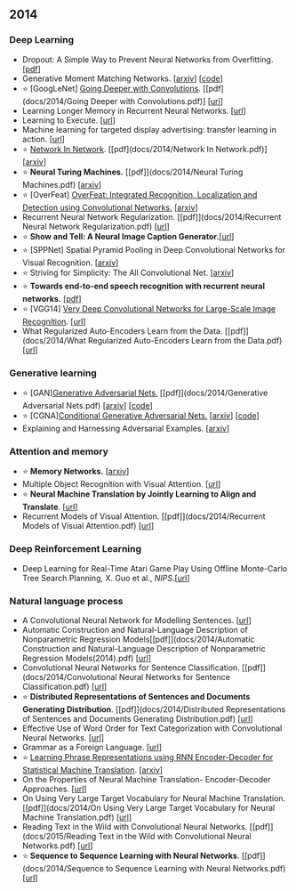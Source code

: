 ## 2014

### Deep Learning

- Dropout: A Simple Way to Prevent Neural Networks from Overfitting. [[pdf](https://www.cs.toronto.edu/~hinton/absps/JMLRdropout.pdf)]
- Generative Moment Matching Networks. [[arxiv](https://arxiv.org/abs/1502.02761)] [[code](https://github.com/yujiali/gmmn)]
- :star: [GoogLeNet] [Going Deeper with Convolutions](http://blog.csdn.net/u014114990/article/details/50370446). [[pdf](docs/2014/Going Deeper with Convolutions.pdf)] [[url](https://www.google.co.jp/url?sa=t&rct=j&q=&esrc=s&source=web&cd=2&cad=rja&uact=8&ved=0ahUKEwjHpOvi5NDQAhUCxLwKHU4BBM8QFgguMAE&url=https%3A%2F%2Fwww.cs.unc.edu%2F~wliu%2Fpapers%2FGoogLeNet.pdf&usg=AFQjCNHSEJVb0PWLBIG-Y-zWh9gRv9ehBQ)]
- Learning Longer Memory in Recurrent Neural Networks. [[url](https://www.google.co.jp/url?sa=t&rct=j&q=&esrc=s&source=web&cd=2&cad=rja&uact=8&ved=0ahUKEwiOkqOu5dDQAhVFa7wKHc7pCdgQFggsMAE&url=https%3A%2F%2Farxiv.org%2Fpdf%2F1412.7753&usg=AFQjCNEz4_vREocEuriflTVFg0GrMmaqfw)]
- Learning to Execute. [[url](https://www.google.co.jp/url?sa=t&rct=j&q=&esrc=s&source=web&cd=1&cad=rja&uact=8&ved=0ahUKEwiVoZuO5tDQAhWJwLwKHVouD40QFggdMAA&url=https%3A%2F%2Farxiv.org%2Fabs%2F1410.4615&usg=AFQjCNEXYyZHLwwTzovP3pHsWa_jxvWvEQ)]
- Machine learning for targeted display advertising: transfer learning in action. [[url](https://www.google.com/url?sa=t&rct=j&q=&esrc=s&source=web&cd=1&cad=rja&uact=8&ved=0ahUKEwiZr8H5uY7RAhXJq1QKHUocC64QFggfMAA&url=http%3A%2F%2Fdstillery.com%2Fwp-content%2Fuploads%2F2014%2F05%2FMachine-learning_target-display.pdf&usg=AFQjCNGDcM3pAUJ9-ZL7i0ujCUIWHenABQ)]
- :star: [Network In Network](http://blog.csdn.net/hjimce/article/details/50458190). [[pdf](docs/2014/Network In Network.pdf)] [[arxiv](https://arxiv.org/abs/1312.4400)]
- :star: <b>Neural Turing Machines.</b> [[pdf]](docs/2014/Neural Turing Machines.pdf) [[arxiv](https://arxiv.org/abs/1410.5401)]
- :star: [OverFeat] [OverFeat: Integrated Recognition, Localization and Detection using Convolutional Networks.](http://blog.csdn.net/whiteinblue/article/details/43374195) [[arxiv](https://arxiv.org/abs/1312.6229)]
- Recurrent Neural Network Regularization. [[pdf]](docs/2014/Recurrent Neural Network Regularization.pdf) [[url](https://www.google.co.jp/url?sa=t&rct=j&q=&esrc=s&source=web&cd=2&cad=rja&uact=8&ved=0ahUKEwih-O696NDQAhXETLwKHYycC7gQFgguMAE&url=https%3A%2F%2Farxiv.org%2Fpdf%2F1409.2329&usg=AFQjCNFVduu07csNxH2drGk4FxsNpJ6pmA)]
- :star: <b>Show and Tell: A Neural Image Caption Generator.</b>[[url](https://www.google.com/url?sa=t&rct=j&q=&esrc=s&source=web&cd=2&cad=rja&uact=8&ved=0ahUKEwjL6s6Xn47RAhVlqVQKHaynDI4QFggnMAE&url=%68%74%74%70%73%3a%2f%2f%61%72%78%69%76%2e%6f%72%67%2f%70%64%66%2f%31%34%31%31%2e%34%35%35%35&usg=AFQjCNEawcm4ZOK9ZVIgCjylPb2HY1UOug)]
- :star: [SPPNet] Spatial Pyramid Pooling in Deep Convolutional Networks for Visual Recognition. [[arxiv](https://arxiv.org/abs/1406.4729)]
- :star: Striving for Simplicity: The All Convolutional Net. [[arxiv](https://arxiv.org/abs/1412.6806)]
- :star: <b>Towards end-to-end speech recognition with recurrent neural networks.</b> [[pdf](http://jmlr.org/proceedings/papers/v32/graves14.pdf)]
- :star: [VGG14] [Very Deep Convolutional Networks for Large-Scale Image Recognition](http://www.cnblogs.com/xuanyuyt/p/5743758.html). [[url](https://www.google.co.jp/url?sa=t&rct=j&q=&esrc=s&source=web&cd=2&cad=rja&uact=8&ved=0ahUKEwjojM766NDQAhUGE7wKHV41BCkQFggpMAE&url=https%3A%2F%2Farxiv.org%2Fpdf%2F1409.1556&usg=AFQjCNGCj1kt2G50dIxnPbwC-QmXnL7Mcg)]
- What Regularized Auto-Encoders Learn from the Data. [[pdf]](docs/2014/What Regularized Auto-Encoders Learn from the Data.pdf) [[url](https://www.google.co.jp/url?sa=t&rct=j&q=&esrc=s&source=web&cd=1&cad=rja&uact=8&ved=0ahUKEwi_3fWb6dDQAhVDOrwKHQHWBzQQFggdMAA&url=https%3A%2F%2Farxiv.org%2Fpdf%2F1211.4246&usg=AFQjCNFQTNK_88872IDR0e56SV0L2z80eQ)]

### Generative learning

- :star: [GAN][Generative Adversarial Nets.](http://blog.csdn.net/solomon1558/article/details/52549409) [[pdf]](docs/2014/Generative Adversarial Nets.pdf) [[arxiv](https://arxiv.org/abs/1406.2661)] [[code](https://github.com/goodfeli/adversarial)]
- :star: [CGNA][Conditional Generative Adversarial Nets.](http://blog.csdn.net/solomon1558/article/details/52555083) [[arxiv](https://arxiv.org/abs/1411.1784)] [[code](https://github.com/zhangqianhui/Conditional-Gans)]
- Explaining and Harnessing Adversarial Examples. [[arxiv](https://arxiv.org/abs/1412.6572)]
  
### Attention and memory

- :star: <b>Memory Networks.</b> [[arxiv](https://arxiv.org/abs/1410.3916)]
- Multiple Object Recognition with Visual Attention. [[url](https://www.google.co.jp/url?sa=t&rct=j&q=&esrc=s&source=web&cd=2&cad=rja&uact=8&ved=0ahUKEwjW5KK95tDQAhVEbbwKHU3yC40QFgguMAE&url=https%3A%2F%2Farxiv.org%2Fpdf%2F1412.7755&usg=AFQjCNEdl2iMZSeK_mYsIKs8HXm4yI6zKQ)]
- :star: <b>Neural Machine Translation by Jointly Learning to Align and Translate</b>. [[url](https://www.google.co.jp/url?sa=t&rct=j&q=&esrc=s&source=web&cd=2&cad=rja&uact=8&ved=0ahUKEwic1dL-5tDQAhUIv7wKHZN5BawQFggsMAE&url=https%3A%2F%2Farxiv.org%2Fpdf%2F1409.0473&usg=AFQjCNGh-Bsjuf_Yiaf4a6aYfAZcepRFUQ)]
- Recurrent Models of Visual Attention. [[pdf]](docs/2014/Recurrent Models of Visual Attention.pdf) [[url](https://papers.nips.cc/paper/5542-recurrent-models-of-visual-attention.pdf)]

### Deep Reinforcement Learning

- Deep Learning for Real-Time Atari Game Play Using Offline Monte-Carlo Tree Search Planning, X. Guo et al., *NIPS*.[[url](http://papers.nips.cc/paper/5421-deep-learning-for-real-time-atari-game-play-using-offline-monte-carlo-tree-search-planning.pdf)]

### Natural language process

- A Convolutional Neural Network for Modelling Sentences. [[url](https://www.google.co.jp/url?sa=t&rct=j&q=&esrc=s&source=web&cd=1&cad=rja&uact=8&ved=0ahUKEwiDtNqj4tDQAhUIfrwKHaM1CsoQFggiMAA&url=http%3A%2F%2Fwww.aclweb.org%2Fanthology%2FP14-1062&usg=AFQjCNGpQydUVX0JP-bAqqspIMdZmG6TIw)]
- Automatic Construction and Natural-Language Description of Nonparametric Regression Models[[pdf]](docs/2014/Automatic Construction and Natural-Language Description of Nonparametric Regression Models(2014).pdf) [[url](https://www.google.co.jp/url?sa=t&rct=j&q=&esrc=s&source=web&cd=2&cad=rja&uact=8&ved=0ahUKEwj3xcWb49DQAhWIw7wKHSXFCfEQFggrMAE&url=http%3A%2F%2Fwww.aaai.org%2Focs%2Findex.php%2FAAAI%2FAAAI14%2Fpaper%2FviewFile%2F8240%2F8564&usg=AFQjCNFyni0wwo38CsLRVtSPMm6BlL7QpA)]
- Convolutional Neural Networks for Sentence Classification. [[pdf]](docs/2014/Convolutional Neural Networks for Sentence Classification.pdf) [[url](https://www.google.co.jp/url?sa=t&rct=j&q=&esrc=s&source=web&cd=2&cad=rja&uact=8&ved=0ahUKEwizssq549DQAhXKv7wKHQVqBY0QFgguMAE&url=http%3A%2F%2Fwww.aclweb.org%2Fanthology%2FD14-1181&usg=AFQjCNGcdltQiLIWrZRVlmgqIMEQ4p39Mg)]
- :star: <b>Distributed Representations of Sentences and Documents Generating Distribution</b>. [[pdf]](docs/2014/Distributed Representations of Sentences and Documents Generating Distribution.pdf) [[url](https://www.google.co.jp/url?sa=t&rct=j&q=&esrc=s&source=web&cd=1&cad=rja&uact=8&ved=0ahUKEwiulvPb49DQAhUGbrwKHeFRAlsQFggiMAA&url=http%3A%2F%2Fcs.stanford.edu%2F~quocle%2Fparagraph_vector.pdf&usg=AFQjCNESECVF_9eXAkAjfSqqHrqlxkVQgg)]
- Effective Use of Word Order for Text Categorization with Convolutional Neural Networks. [[url](https://www.google.co.jp/url?sa=t&rct=j&q=&esrc=s&source=web&cd=2&cad=rja&uact=8&ved=0ahUKEwiIl7qS5NDQAhVD2LwKHct_CVYQFggpMAE&url=https%3A%2F%2Farxiv.org%2Fpdf%2F1412.1058&usg=AFQjCNHDPOYHMKWIhirkznqnLq_mw4CqMQ)]
- Grammar as a Foreign Language. [[url](https://www.google.co.jp/url?sa=t&rct=j&q=&esrc=s&source=web&cd=2&cad=rja&uact=8&ved=0ahUKEwitq9CI5dDQAhXCu7wKHTUIBiAQFggpMAE&url=https%3A%2F%2Fpapers.nips.cc%2Fpaper%2F5635-grammar-as-a-foreign-language.pdf&usg=AFQjCNELENZf9OsnZ6q0LexQYcbjCHBv0w)]
- :star: [Learning Phrase Representations using RNN Encoder-Decoder for Statistical Machine Translation](http://www.zmonster.me/notes/phrase_representation_using_rnn_encoder_decoder.html). [[arxiv](https://arxiv.org/abs/1406.1078)]
- On the Properties of Neural Machine Translation- Encoder-Decoder Approaches. [[url](https://www.google.co.jp/url?sa=t&rct=j&q=&esrc=s&source=web&cd=2&cad=rja&uact=8&ved=0ahUKEwjqtZDc59DQAhUGyrwKHbhDBLUQFggsMAE&url=https%3A%2F%2Farxiv.org%2Fpdf%2F1409.1259&usg=AFQjCNG6_CJ8ZYMv5sx4K59mRIPpHlL-Yg)]
- On Using Very Large Target Vocabulary for Neural Machine Translation. [[pdf]](docs/2014/On Using Very Large Target Vocabulary for Neural Machine Translation.pdf) [[url](https://www.google.co.jp/url?sa=t&rct=j&q=&esrc=s&source=web&cd=2&cad=rja&uact=8&ved=0ahUKEwiSle7659DQAhULTbwKHfaiBsoQFggsMAE&url=http%3A%2F%2Fwww.aclweb.org%2Fanthology%2FP15-1001&usg=AFQjCNFUabHMFw5X9gjg26vjoDljEd4s_g)]
- Reading Text in the Wild with Convolutional Neural Networks. [[pdf]](docs/2015/Reading Text in the Wild with Convolutional Neural Networks.pdf) [[url](https://www.google.co.jp/url?sa=t&rct=j&q=&esrc=s&source=web&cd=2&cad=rja&uact=8&ved=0ahUKEwiBlcrmn9PQAhXGW7wKHa6VAEwQFggsMAE&url=https%3A%2F%2Fwww.robots.ox.ac.uk%2F~vgg%2Fpublications%2F2016%2FJaderberg16%2Fjaderberg16.pdf&usg=AFQjCNG2V55rN1HOyhtSMLcHAyiuAYFl3A)]
- :star: <b>Sequence to Sequence Learning with Neural Networks</b>. [[pdf]](docs/2014/Sequence to Sequence Learning with Neural Networks.pdf) [[url](https://www.google.co.jp/url?sa=t&rct=j&q=&esrc=s&source=web&cd=1&cad=rja&uact=8&ved=0ahUKEwiJlZvX6NDQAhXIe7wKHSPgDcUQFggiMAA&url=http%3A%2F%2Fpapers.nips.cc%2Fpaper%2F5346-sequence-to-sequence-learning-with-neural-networks.pdf&usg=AFQjCNFmjsgkpjcnH0BXlGdwER5uhHq7hg)]
